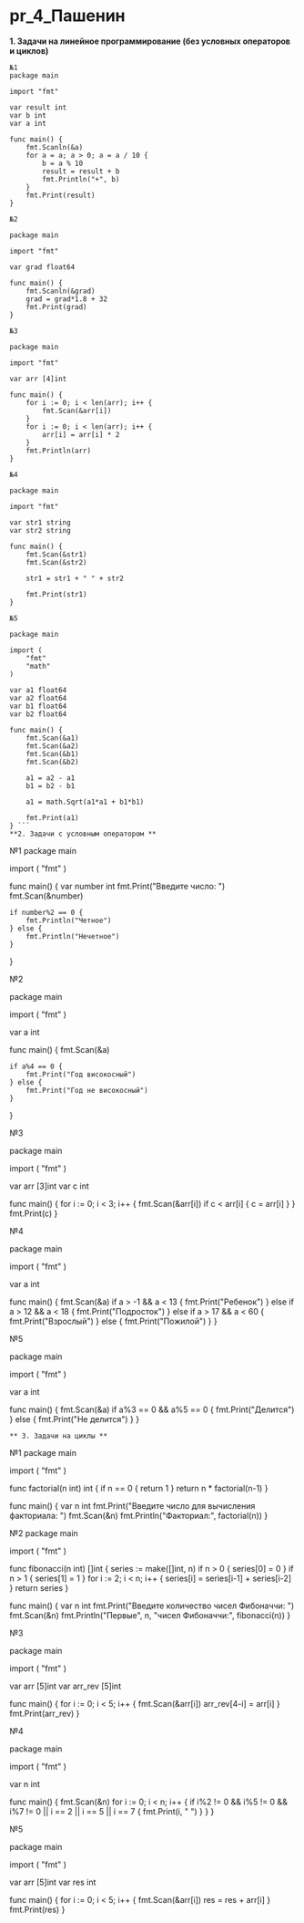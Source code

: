 # pr_4_Пашенин
**1. Задачи на линейное программирование (без условных операторов и циклов)**

```
№1
package main

import "fmt"

var result int
var b int
var a int

func main() {
	fmt.Scanln(&a)
	for a = a; a > 0; a = a / 10 {
		b = a % 10
		result = result + b
		fmt.Println("+", b)
	}
	fmt.Print(result)
}

№2

package main

import "fmt"

var grad float64

func main() {
	fmt.Scanln(&grad)
	grad = grad*1.8 + 32
	fmt.Print(grad)
}

№3

package main

import "fmt"

var arr [4]int

func main() {
	for i := 0; i < len(arr); i++ {
		fmt.Scan(&arr[i])
	}
	for i := 0; i < len(arr); i++ {
		arr[i] = arr[i] * 2
	}
	fmt.Println(arr)
}

№4

package main

import "fmt"

var str1 string
var str2 string

func main() {
	fmt.Scan(&str1)
	fmt.Scan(&str2)

	str1 = str1 + " " + str2

	fmt.Print(str1)
}

№5 

package main

import (
	"fmt"
	"math"
)

var a1 float64
var a2 float64
var b1 float64
var b2 float64

func main() {
	fmt.Scan(&a1)
	fmt.Scan(&a2)
	fmt.Scan(&b1)
	fmt.Scan(&b2)

	a1 = a2 - a1
	b1 = b2 - b1

	a1 = math.Sqrt(a1*a1 + b1*b1)

	fmt.Print(a1)
} ```
**2. Задачи с условным оператором **
```
№1
package main

import (
	"fmt"
)

func main() {
	var number int
	fmt.Print("Введите число: ")
	fmt.Scan(&number)

	if number%2 == 0 {
		fmt.Println("Четное")
	} else {
		fmt.Println("Нечетное")
	}
}

№2

package main

import (
	"fmt"
)

var a int

func main() {
	fmt.Scan(&a)

	if a%4 == 0 {
		fmt.Print("Год високосный")
	} else {
		fmt.Print("Год не високосный")
	}
}

№3

package main

import (
	"fmt"
)

var arr [3]int
var c int

func main() {
	for i := 0; i < 3; i++ {
		fmt.Scan(&arr[i])
		if c < arr[i] {
			c = arr[i]
		}
	}
	fmt.Print(c)
}

№4

package main

import (
	"fmt"
)

var a int

func main() {
	fmt.Scan(&a)
	if a > -1 && a < 13 {
		fmt.Print("Ребенок")
	} else if a > 12 && a < 18 {
		fmt.Print("Подросток")
	} else if a > 17 && a < 60 {
		fmt.Print("Взрослый")
	} else {
		fmt.Print("Пожилой")
	}
}

№5

package main

import (
	"fmt"
)

var a int

func main() {
	fmt.Scan(&a)
	if a%3 == 0 && a%5 == 0 {
		fmt.Print("Делится")
	} else {
		fmt.Print("Не делится")
	}
}
 ```
** 3. Задачи на циклы **
```
№1
package main

import (
	"fmt"
)

func factorial(n int) int {
	if n == 0 {
		return 1
	}
	return n * factorial(n-1)
}

func main() {
	var n int
	fmt.Print("Введите число для вычисления факториала: ")
	fmt.Scan(&n)
	fmt.Println("Факториал:", factorial(n))
}

№2
package main

import (
	"fmt"
)

func fibonacci(n int) []int {
	series := make([]int, n)
	if n > 0 {
		series[0] = 0
	}
	if n > 1 {
		series[1] = 1
	}
	for i := 2; i < n; i++ {
		series[i] = series[i-1] + series[i-2]
	}
	return series
}

func main() {
	var n int
	fmt.Print("Введите количество чисел Фибоначчи: ")
	fmt.Scan(&n)
	fmt.Println("Первые", n, "чисел Фибоначчи:", fibonacci(n))
}

№3

package main

import (
	"fmt"
)

var arr [5]int
var arr_rev [5]int

func main() {
	for i := 0; i < 5; i++ {
		fmt.Scan(&arr[i])
		arr_rev[4-i] = arr[i]
	}
	fmt.Print(arr_rev)
}

№4

package main

import (
	"fmt"
)

var n int

func main() {
	fmt.Scan(&n)
	for i := 0; i < n; i++ {
		if i%2 != 0 && i%5 != 0 && i%7 != 0 || i == 2 || i == 5 || i == 7 {
			fmt.Print(i, " ")
		}
	}
}

№5

package main

import (
	"fmt"
)

var arr [5]int
var res int

func main() {
	for i := 0; i < 5; i++ {
		fmt.Scan(&arr[i])
		res = res + arr[i]
	}
	fmt.Print(res)
}
```
